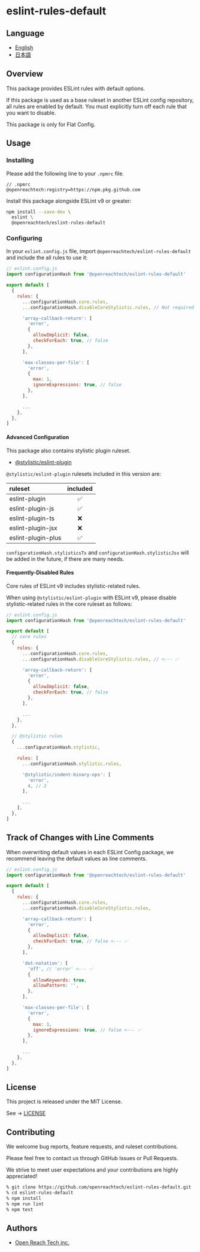 # eslint-rules-default

## Language

* [English](./README.md)
* [日本語](./README.ja.md)

## Overview

This package provides ESLint rules with default options.

If this package is used as a base ruleset in another ESLint config repository, all rules
are enabled by default. You must explicitly turn off each rule that you want to disable.

This package is only for Flat Config.

## Usage

### Installing

Please add the following line to your `.npmrc` file.

```
// .npmrc
@openreachtech:registry=https://npm.pkg.github.com
```

Install this package alongside ESLint v9 or greater:

```sh
npm install --save-dev \
  eslint \
  @openreachtech/eslint-rules-default
```

### Configuring

In your `eslint.config.js` file, import `@openreachtech/eslint-rules-default` and include the all rules to use it:

```js
// eslint.config.js
import configurationHash from '@openreachtech/eslint-rules-default'

export default [
  {
    rules: {
      ...configurationHash.core.rules,
      ...configurationHash.disableCoreStylistic.rules, // Not required after v10.

      'array-callback-return': [
        'error',
        {
          allowImplicit: false,
          checkForEach: true, // false
        },
      ],

      'max-classes-per-file': [
        'error',
        {
          max: 1,
          ignoreExpressions: true, // false
        },
      ],

      ...
    },
  },
]
```

#### Advanced Configuration

This package also contains stylistic plugin ruleset.

* [@stylistic/eslint-plugin](https://www.npmjs.com/package/@stylistic/eslint-plugin)

`@stylistic/eslint-plugin` rulesets included in this version are:

| ruleset | included |
|:--|:--:|
| eslint-plugin | ✅ |
| eslint-plugin-js | ✅ |
| eslint-plugin-ts | ❌ |
| eslint-plugin-jsx | ❌ |
| eslint-plugin-plus | ✅ |

`configurationHash.stylisticsTs` and `configurationHash.stylisticJsx` will be added in the future, if there are many needs.

#### Frequently-Disabled Rules

Core rules of ESLint v9 includes stylistic-related rules.

When using `@stylistic/eslint-plugin` with ESLint v9, please disable stylistic-related rules in the core ruleset as follows:


```js
// eslint.config.js
import configurationHash from '@openreachtech/eslint-rules-default'

export default [
  // core rules
  {
    rules: {
      ...configurationHash.core.rules,
      ...configurationHash.disableCoreStylistic.rules, // <--- ✅

      'array-callback-return': [
        'error',
        {
          allowImplicit: false,
          checkForEach: true, // false
        },
      ],

      ...
    },
  },

  // @stylistic rules
  {
    ...configurationHash.stylistic,

    rules: [
      ...configurationHash.stylistic.rules,

      '@stylistic/indent-binary-ops': [
        'error',
        4, // 2
      ],

      ...
    ],
  },
]
```

## Track of Changes with Line Comments

When overwriting default values ​​in each ESLint Config package, we recommend leaving the default values ​​as line comments.

```js
// eslint.config.js
import configurationHash from '@openreachtech/eslint-rules-default'

export default [
  {
    rules: {
      ...configurationHash.core.rules,
      ...configurationHash.disableCoreStylistic.rules,

      'array-callback-return': [
        'error',
        {
          allowImplicit: false,
          checkForEach: true, // false <--- ✅
        },
      ],

      'dot-notation': [
        'off', // 'error' <--- ✅
        {
          allowKeywords: true,
          allowPattern: '',
        },
      ],

      'max-classes-per-file': [
        'error',
        {
          max: 1,
          ignoreExpressions: true, // false <--- ✅
        },
      ],

      ...
    },
  },
]
```

## License

This project is released under the MIT License.

See → [LICENSE](./LICENSE)

## Contributing

We welcome bug reports, feature requests, and ruleset contributions.

Please feel free to contact us through GitHub Issues or Pull Requests.

We strive to meet user expectations and your contributions are highly appreciated!

```sh
% git clone https://github.com/openreachtech/eslint-rules-default.git
% cd eslint-rules-default
% npm install
% npm run lint
% npm test
```

## Authors

* [Open Reach Tech inc.](https://openreach.tech)
